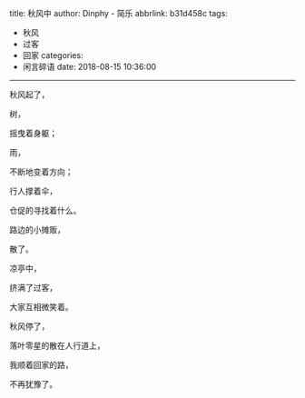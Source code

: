 title: 秋风中
author: Dinphy - 简乐
abbrlink: b31d458c
tags:
  - 秋风
  - 过客
  - 回家
categories:
  - 闲言碎语
date: 2018-08-15 10:36:00
---
秋风起了，

树，

摇曳着身躯；

雨，

不断地变着方向；

行人撑着伞，

仓促的寻找着什么。
</br>

路边的小摊贩，

散了。

凉亭中，

挤满了过客，

大家互相微笑着。
</br>

秋风停了，

落叶零星的散在人行道上，

我顺着回家的路，

不再犹豫了。